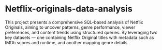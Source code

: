 # Netflix-originals-data-analysis
This project presents a comprehensive SQL-based analysis of Netflix Originals, aiming to uncover patterns, genre performance, viewer preferences, and content trends using structured queries. By leveraging two key datasets — one containing Netflix Original titles with metadata such as IMDb scores and runtime, and another mapping genre details.
